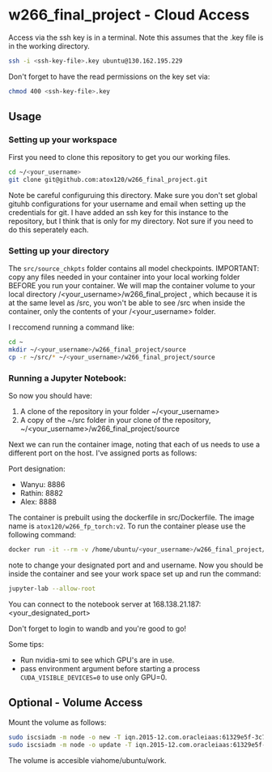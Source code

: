 # w266_final_project - Cloud Access

Access via the ssh key is in a terminal. Note this assumes that the .key file is in the working directory. 

```bash
ssh -i <ssh-key-file>.key ubuntu@130.162.195.229
```

Don't forget to have the read permissions on the key set via:

```bash
chmod 400 <ssh-key-file>.key
```

## Usage

### Setting up your workspace

First you need to clone this repository to get you our working files.
```bash
cd ~/<your_username>
git clone git@github.com:atox120/w266_final_project.git
```
Note be careful configuruing this directory. Make sure you don't set global gituhb configurations for your username and email when setting up the credentials for git. I have added an ssh key for this instance to the repository, but I think that is only for my directory. Not sure if you need to do this seperately each. 

### Setting up your directory

The `src/source_chkpts` folder contains all model checkpoints. IMPORTANT: copy any files needed in your container into your local working folder BEFORE you run your container. We will map the container volume to your local directory /<your_username>/w266_final_project , which because it is at the same level as /src, you won't be able to see /src when inside the container, only the contents of your /<your_username> folder.
  
I reccomend running a command like:
  
```bash
cd ~
mkdir ~/<your_username>/w266_final_project/source
cp -r ~/src/* ~/<your_username>/w266_final_project/source
```

### Running a Jupyter Notebook:

So now you should have:

1. A clone of the repository in your folder ~/<your_username>
2. A copy of the ~/src folder in your clone of the repository, ~/<your_username>/w266_final_project/source

Next we can run the container image, noting that each of us needs to use a different port on the host. I've assigned ports as follows:

Port designation:

- Wanyu: 8886
- Rathin: 8882
- Alex: 8888

The container is prebuilt using the dockerfile in src/Dockerfile. The image name is `atox120/w266_fp_torch:v2`. To run the container please use the following command:

```bash
docker run -it --rm -v /home/ubuntu/<your_username>/w266_final_project/:/workspace/w266_final_project -p <your_designated_port>:8888 --gpus=all atox120/w266_fp_torch:v2
```
note to change your designated port and and username. Now you should be inside the container and see your work space set up and run the command:

```bash
jupyter-lab --allow-root
```
You can connect to the notebook server at 168.138.21.187:<your_designated_port>

Don't forget to login to wandb and you're good to go! 

Some tips:

- Run nvidia-smi to see which GPU's are in use. 
- pass environment argument before starting a process `CUDA_VISIBLE_DEVICES=0` to use only GPU=0.


## Optional - Volume Access

Mount the volume as follows:
```bash
sudo iscsiadm -m node -o new -T iqn.2015-12.com.oracleiaas:61329e5f-3c77-44e8-a9b0-bbb5531217f4 -p 169.254.2.2:3260
sudo iscsiadm -m node -o update -T iqn.2015-12.com.oracleiaas:61329e5f-3c77-44e8-a9b0-bbb5531217f4 -n 
```

The volume is accesible viahome/ubuntu/work.
